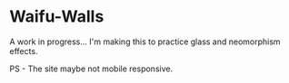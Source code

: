 # Waifu-Walls

A work in progress...
I'm making this to practice glass and neomorphism effects.

PS - The site maybe not mobile responsive.
